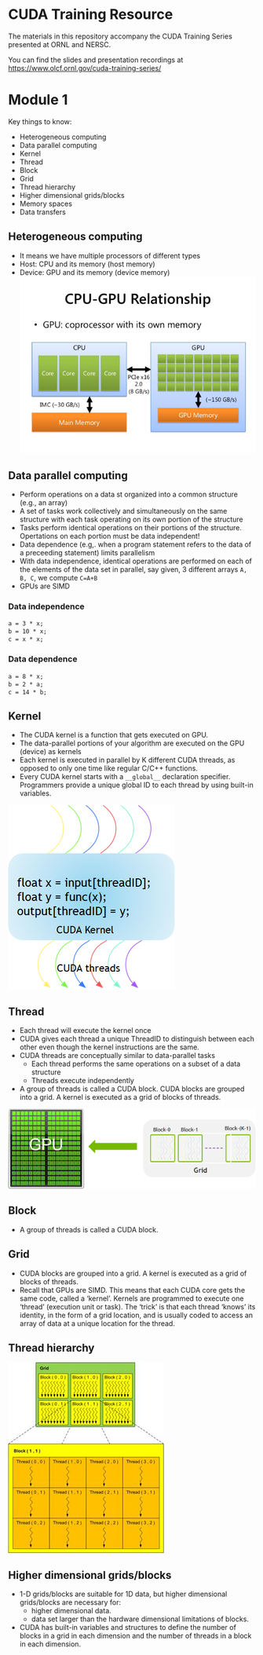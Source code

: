 # CUDA Training Resource
The materials in this repository accompany the CUDA Training Series presented at ORNL and NERSC.

You can find the slides and presentation recordings at https://www.olcf.ornl.gov/cuda-training-series/


# Module 1

Key things to know:
- Heterogeneous computing
- Data parallel computing
- Kernel
- Thread
- Block
- Grid
- Thread hierarchy 
- Higher dimensional grids/blocks
- Memory spaces
- Data transfers

## Heterogeneous computing

- It means we have multiple processors of different types
- Host: CPU and its memory (host memory)
- Device: GPU and its memory (device memory)
![](resources/GPUCPUOverview.png)

##  Data parallel computing
- Perform operations on a data st organized into a common structure (e.g., an array)
- A set of tasks work collectively and simultaneously on the same structure with each task operating on its own portion of the structure
- Tasks perform identical operations on their portions of the structure. Opertations on each portion must be data independent!
- Data dependence (e.g,. when a program statement refers to the data of a preceeding statement) limits parallelism
- With data independence, identical operations are performed on each of the elements of the data set in parallel, say given, 3 different arrays ```A, B, C```, we compute ```C=A+B```
- GPUs are SIMD

### Data independence
```
a = 3 * x;
b = 10 * x;
c = x * x;
```
### Data dependence

```
a = 8 * x;
b = 2 * a;
c = 14 * b;
```

## Kernel

- The CUDA kernel is a function that gets executed on GPU. 
- The data-parallel portions of your algorithm are executed on the GPU (device) as kernels
- Each kernel is executed in parallel by K different CUDA threads, as opposed to only one time like regular C/C++ functions. 
- Every CUDA kernel starts with a ```__global__``` declaration specifier. Programmers provide a unique global ID to each thread by using built-in variables.
  
![](resources/kernel.png)

## Thread

- Each thread will execute the kernel once
- CUDA gives each thread a unique ThreadID to distinguish between each other even though the kernel instructions are the same.
- CUDA threads are conceptually similar to data-parallel tasks
  - Each thread performs the same operations on a subset of a data structure
  - Threads execute independently
- A group of threads is called a CUDA block. CUDA blocks are grouped into a grid. A kernel is executed as a grid of blocks of threads.

![](resources/gpus-in-blocks.png)

## Block

- A group of threads is called a CUDA block.

## Grid

- CUDA blocks are grouped into a grid. A kernel is executed as a grid of blocks of threads.
- Recall that GPUs are SIMD. This means that each CUDA core gets the same code, called a ‘kernel’. Kernels are programmed to execute one ‘thread’ (execution unit or task). The ‘trick’ is that each thread ‘knows’ its identity, in the form of a grid location, and is usually coded to access an array of data at a unique location for the thread.

## Thread hierarchy

![](resources/Block-thread.svg.png)

## Higher dimensional grids/blocks
- 1-D grids/blocks are suitable for 1D data, but higher dimensional grids/blocks are necessary for:
    - higher dimensional data.
    - data set larger than the hardware dimensional  limitations of blocks.
- CUDA has built-in variables and structures to define the number of blocks in a grid in each dimension and the number of threads in a block in each dimension.